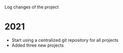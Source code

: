 Log changes of the project
# 2021
- Start using a centralized git repository for all projects
- Added three new projects
